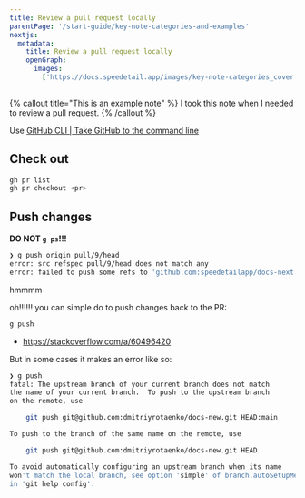 ```yaml
---
title: Review a pull request locally
parentPage: '/start-guide/key-note-categories-and-examples'
nextjs:
  metadata:
    title: Review a pull request locally
    openGraph:
      images:
        ['https://docs.speedetail.app/images/key-note-categories_cover.png']
---
```


{% callout title="This is an example note" %}
I took this note when I needed to review a pull request.
{% /callout %}

Use [GitHub CLI | Take GitHub to the command line](https://cli.github.com/manual/gh_pr)

## Check out

```sh
gh pr list
gh pr checkout <pr>
```

## Push changes

**DO NOT `g ps`!!!**

```sh
❯ g push origin pull/9/head
error: src refspec pull/9/head does not match any
error: failed to push some refs to 'github.com:speedetailapp/docs-next.git'
```

hmmmm

oh!!!!!! you can simple do to push changes back to the PR:

```sh
g push
```

- <https://stackoverflow.com/a/60496420>

But in some cases it makes an error like so:

```sh
❯ g push
fatal: The upstream branch of your current branch does not match
the name of your current branch.  To push to the upstream branch
on the remote, use

    git push git@github.com:dmitriyrotaenko/docs-new.git HEAD:main

To push to the branch of the same name on the remote, use

    git push git@github.com:dmitriyrotaenko/docs-new.git HEAD

To avoid automatically configuring an upstream branch when its name
won't match the local branch, see option 'simple' of branch.autoSetupMerge
in 'git help config'.
```
